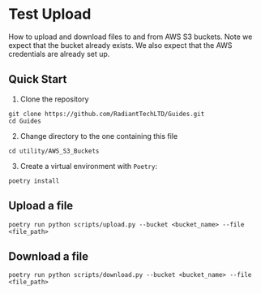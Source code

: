 # Test Upload

How to upload and download files to and from AWS S3 buckets.
Note we expect that the bucket already exists.
We also expect that the AWS credentials are already set up.

## Quick Start

1. Clone the repository

```shell
git clone https://github.com/RadiantTechLTD/Guides.git
cd Guides
```

2. Change directory to the one containing this file

```shell
cd utility/AWS_S3_Buckets
```

3. Create a virtual environment with `Poetry`:

```shell
poetry install
```

## Upload a file

```shell
poetry run python scripts/upload.py --bucket <bucket_name> --file <file_path>
```

## Download a file

```shell
poetry run python scripts/download.py --bucket <bucket_name> --file <file_path>
```

